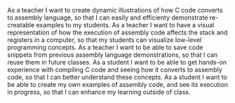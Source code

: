 As a teacher I want to create dynamic illustrations of how C code converts to assembly language, so that I can easily and efficienty demonstrate re-creatable examples to my students.
As a teacher I want to have a visual representation of how the execution of assembly code affects the stack and registers in a computer, so that my students can visualize low-level programming concepts.
As a teacher I want to be able to save code snippets from previous assembly language demonstrations, so that I can reuse them in future classes.
As a student I want to be able to get hands-on experience with compiling C code and seeing how it converts to assembly code, so that I can better understand these concepts.
As a student I want to be able to create my own examples of assembly code, and see its execution in progress, so that I can enhance my learning outside of class.